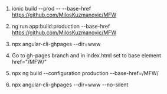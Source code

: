 1. ionic build --prod -- --base-href https://github.com/MilosKuzmanovic/MFW
2. ng run app:build:production --base-href https://github.com/MilosKuzmanovic/MFW
3. npx angular-cli-ghpages --dir=www
4. Go to gh-pages branch and in index.html set to base element href="/MFW/"


1. npx ng build --configuration production --base-href=/MFW/ 
2. npx angular-cli-ghpages --dir=www --no-silent
